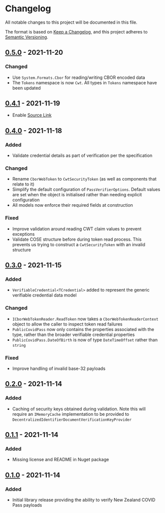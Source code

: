 # Changelog

All notable changes to this project will be documented in this file.

The format is based on [Keep a Changelog](https://keepachangelog.com/en/1.0.0/),
and this project adheres to [Semantic Versioning](https://semver.org/spec/v2.0.0.html).

## [0.5.0] - 2021-11-20

### Changed

- Use `System.Formats.Cbor` for reading/writing CBOR encoded data
- The `Tokens` namespace is now `Cwt`. All types in `Tokens` namespace have been updated

## [0.4.1] - 2021-11-19

- Enable [Source Link](https://github.com/dotnet/sourcelink)

## [0.4.0] - 2021-11-18

### Added

- Validate credential details as part of verification per the specification

### Changed

- Rename `CborWebToken` to `CwtSecurityToken` (as well as components that relate to it)
- Simplify the default configuration of `PassVerifierOptions`. Default values are set when the object is initialised rather than needing explicit configuration
- All models now enforce their required fields at construction

### Fixed

- Improve validation around reading CWT claim values to prevent exceptions
- Validate COSE structure before during token read process. This prevents us trying to construct a `CwtSecurityToken` with an invalid structure

## [0.3.0] - 2021-11-15

### Added

- `VerifiableCredential<TCredential>` added to represent the generic verifiable credential data model

### Changed

- `ICborWebTokenReader.ReadToken` now takes a `CborWebTokenReaderContext` object to allow the caller to inspect token read failures
- `PublicCovidPass` now only contains the properties associated with the type, rather than the broader verifiable credential properties
- `PublicCovidPass.DateOfBirth` is now of type `DateTimeOffset` rather than `string`

### Fixed

- Improve handling of invalid base-32 payloads

## [0.2.0] - 2021-11-14

### Added

- Caching of security keys obtained during validation. Note this will require an `IMemoryCache` implementation to be provided to `DecentralizedIdentifierDocumentVerificationKeyProvider`

## [0.1.1] - 2021-11-14

### Added

- Missing license and README in Nuget package

## [0.1.0] - 2021-11-14

### Added

- Initial library release providing the ability to verify New Zealand COVID Pass payloads

[0.5.0]: https://github.com/JedS6391/NzCovidPass/compare/0.4.1...0.5.0
[0.4.1]: https://github.com/JedS6391/NzCovidPass/compare/0.4.0...0.4.1
[0.4.0]: https://github.com/JedS6391/NzCovidPass/compare/0.3.0...0.4.0
[0.3.0]: https://github.com/JedS6391/NzCovidPass/compare/0.2.0...0.3.0
[0.2.0]: https://github.com/JedS6391/NzCovidPass/compare/0.1.1...0.2.0
[0.1.1]: https://github.com/JedS6391/NzCovidPass/compare/0.1.0...0.1.1
[0.1.0]: https://github.com/JedS6391/NzCovidPass/releases/tag/0.1.0